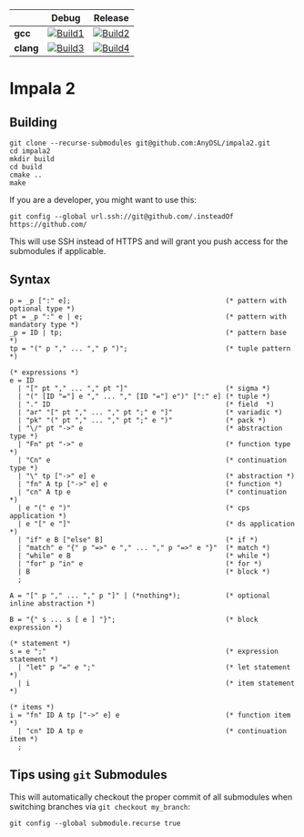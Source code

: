 |                   | Debug             | Release           |
|-------------------|-------------------|-------------------|
| **gcc**           | [![Build1][1]][5] | [![Build2][2]][5] |
| **clang**         | [![Build3][3]][5] | [![Build4][4]][5] |

[1]: https://travis-matrix-badges.herokuapp.com/repos/AnyDSL/impala2/branches/master/1
[2]: https://travis-matrix-badges.herokuapp.com/repos/AnyDSL/impala2/branches/master/2
[3]: https://travis-matrix-badges.herokuapp.com/repos/AnyDSL/impala2/branches/master/3
[4]: https://travis-matrix-badges.herokuapp.com/repos/AnyDSL/impala2/branches/master/4
[5]: https://travis-ci.org/AnyDSL/impala2/

# Impala 2

## Building

```
git clone --recurse-submodules git@github.com:AnyDSL/impala2.git
cd impala2
mkdir build
cd build
cmake ..
make
```

If you are a developer, you might want to use this:
```
git config --global url.ssh://git@github.com/.insteadOf https://github.com/
```
This will use SSH instead of HTTPS and will grant you push access for the submodules if applicable.

## Syntax

```ebnf
p = _p [":" e];                                      (* pattern with optional type *)
pt = _p ":" e | e;                                   (* pattern with mandatory type *)
_p = ID | tp;                                        (* pattern base *)
tp = "(" p "," ... "," p ")";                        (* tuple pattern *)

(* expressions *)
e = ID
  | "[" pt "," ... "," pt "]"                        (* sigma *)
  | "(" [ID "="] e "," ... "," [ID "="] e")" [":" e] (* tuple *)
  | "." ID                                           (* field  *)
  | "ar" "[" pt "," ... "," pt ";" e "]"             (* variadic *)
  | "pk" "(" pt "," ... "," pt ";" e ")"             (* pack *)
  | "\/" pt "->" e                                   (* abstraction type *)
  | "Fn" pt "->" e                                   (* function type *)
  | "Cn" e                                           (* continuation type *)
  | "\" tp ["->" e] e                                (* abstraction *)
  | "fn" A tp ["->" e] e                             (* function *)
  | "cn" A tp e                                      (* continuation *)
  | e "(" e ")"                                      (* cps application *)
  | e "[" e "]"                                      (* ds application *)
  | "if" e B ["else" B]                              (* if *)
  | "match" e "{" p "=>" e "," ... "," p "=>" e "}"  (* match *)
  | "while" e B                                      (* while *)
  | "for" p "in" e                                   (* for *)
  | B                                                (* block *)
  ;

A = "[" p "," ... "," p "]" | (*nothing*);           (* optional inline abstraction *)

B = "{" s ... s [ e ] "}";                           (* block expression *)

(* statement *)
s = e ";"                                            (* expression statement *)
  | "let" p "=" e ";"                                (* let statement *)
  | i                                                (* item statement *)

(* items *)
i = "fn" ID A tp ["->" e] e                          (* function item *)
  | "cn" ID A tp e                                   (* continuation item *)
  ;
```

## Tips using ```git``` Submodules

This will automatically checkout the proper commit of all submodules when switching branches via ```git checkout my_branch```:
```
git config --global submodule.recurse true
```
